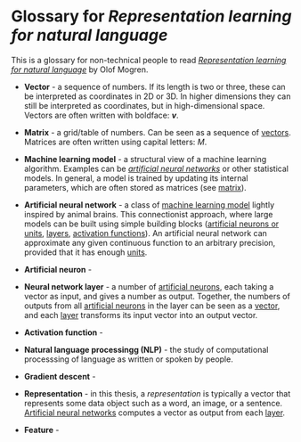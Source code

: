 # Glossary for *Representation learning for natural language*

This is a glossary for non-technical people to read 
[*Representation learning for natural language*](http://mogren.one/phd)
by Olof Mogren.


<a name="vector"></a>
* **Vector** - a sequence of numbers. If its length is two or three, these can be interpreted as coordinates in 2D or 3D. In higher dimensions they can still be interpreted as coordinates, but in high-dimensional space. Vectors are often written with boldface: ***v***.

<a name="matrix"></a>
* **Matrix** - a grid/table of numbers. Can be seen as a sequence of [vectors](#vector). Matrices are often written using capital letters: *M*.

<a name="mlmodel"></a>
* **Machine learning model** - a structural view of a machine learning algorithm. Examples can be [*artificial neural networks*](ann) or other statistical models. In general, a model is trained by updating its internal parameters, which are often stored as matrices (see [matrix](#matrix)).

<a name="ann"></a>
* **Artificial neural network** - a class of [machine learning model](#mlmodel) lightly inspired by animal brains. This connectionist approach, where large models can be built using simple building blocks ([artificial neurons or units](#artificialneuron), [layers](#layer), [activation functions](#activationfunction)). An artificial neural network can approximate any given continuous function to an arbitrary precision, provided that it has enough [units](#artificialneuron).


<a name="artificialneuron"></a>
* **Artificial neuron** - 

<a name="layer"></a>
* **Neural network layer** - a number of [artificial neurons](#artificialneuron), each taking a vector as input, and gives a number as output. Together, the numbers of outputs from all [artificial neurons](#artificialneuron) in the layer can be seen as a [vector](#vector), and each [layer](#layer) transforms its input vector into an output vector.

<a name="activationfunction"></a>
* **Activation function** - 

<a name="nlp"></a>
* **Natural language processingg (NLP)** - the study of computational processsing of language as written or spoken by people.

<a name="gradient descent"></a>
* **Gradient descent** - 

<a name="representation"></a>
* **Representation** - in this thesis, a *representation* is typically a vector that represents some data object such as a word, an image, or a sentence. [Artificial neural networks](#ann) computes a vector as output from each [layer](#layer).

<a name="feature"></a>
* **Feature** - 


